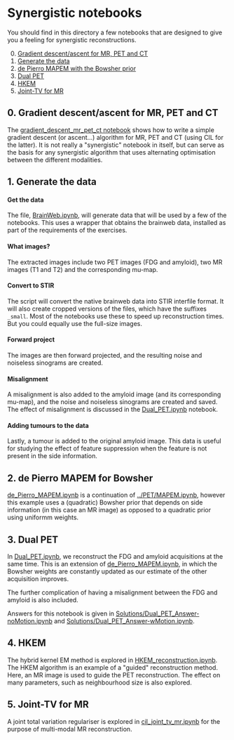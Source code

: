 # Synergistic notebooks

You should find in this directory a few notebooks that are designed to give you a feeling for synergistic reconstructions.

0. [Gradient descent/ascent for MR, PET and CT](#gradient-descent-for-MR-PET-CT)
1. [Generate the data](#gen_data)
2. [de Pierro MAPEM with the Bowsher prior](#de_pierro)
3. [Dual PET](#dual_pet)
4. [HKEM](#HKEM)
5. [Joint-TV for MR](#Joint-TV)

## 0. Gradient descent/ascent for MR, PET and CT<a name="gradient-descent-for-MR-PET-CT"></a>

The [gradient_descent_mr_pet_ct notebook](gradient_descent_mr_pet_ct.ipynb) shows how to write
a simple gradient descent (or ascent...) algorithm for MR, PET and CT (using CIL for the latter).
It is not really a "synergistic" notebook in itself, but can serve as the basis for any synergistic algorithm that uses alternating optimisation between the different modalities.

## 1. Generate the data <a name="gen_data"></a>

#### Get the data

The file, [BrainWeb.ipynb](BrainWeb.ipynb), will generate data that will be used by a few of the notebooks. This uses a wrapper that obtains the brainweb data, installed as part of the requirements of the exercises.

#### What images?

The extracted images include two PET images (FDG and amyloid), two MR images (T1 and T2) and the corresponding mu-map.

#### Convert to STIR

The script will convert the native brainweb data into STIR interfile format. It will also create cropped versions of the files, which have the suffixes `_small`. Most of the notebooks use these to speed up reconstruction times. But you could equally use the full-size images.

#### Forward project
The images are then forward projected, and the resulting noise and noiseless sinograms are created.

#### Misalignment

A misalignment is also added to the amyloid image (and its corresponding mu-map), and the noise and noiseless sinograms are created and saved. The effect of misalignment is discussed in the [Dual_PET.ipynb](Dual_PET.ipynb) notebook.

#### Adding tumours to the data

Lastly, a tumour is added to the original amyloid image. This data is useful for studying the effect of feature suppression when the feature is not present in the side information.

## 2. de Pierro MAPEM for Bowsher <a name="de_pierro"></a>

[de\_Pierro\_MAPEM.ipynb](de_Pierro_MAPEM.ipynb) is a continuation of [../PET/MAPEM.ipynb](../PET/MAPEM.ipynb), however this example uses a (quadratic) Bowsher prior that depends on side information (in this case an MR image) as opposed to a quadratic prior using uniformm weights.

## 3. Dual PET <a name="dual_pet"></a>

In [Dual_PET.ipynb](Dual_PET.ipynb), we reconstruct the FDG and amyloid acquisitions at the same time. This is an extension of [de\_Pierro\_MAPEM.ipynb](de_Pierro_MAPEM.ipynb), in which the Bowsher weights are constantly updated as our estimate of the other acquisition improves. 

The further complication of having a misalignment between the FDG and amyloid is also included. 

Answers for this notebook is given in [Solutions/Dual\_PET\_Answer-noMotion.ipynb](Solutions/Dual_PET_Answer-noMotion.ipynb) and [Solutions/Dual\_PET\_Answer-wMotion.ipynb](Solutions/Dual_PET_Answer-wMotion.ipynb).

## 4. HKEM <a name="HKEM"></a>

The hybrid kernel EM method is explored in [HKEM_reconstruction.ipynb](HKEM_reconstruction.ipynb). The HKEM algorithm is an example of a "guided" reconstruction method. Here, an MR image is used to guide the PET reconstruction. The effect on many parameters, such as neighbourhood size is also explored.

## 5. Joint-TV for MR <a name="Joint-TV"></a>

A joint total variation regulariser is explored in [cil_joint_tv_mr.ipynb](cil_joint_tv_mr.ipynb) for the purpose of multi-modal MR reconstruction.